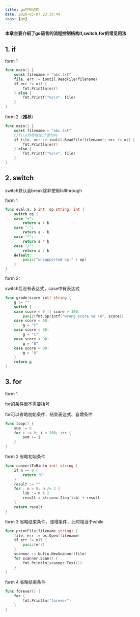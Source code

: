 ```yaml
---
title: go控制结构
date: 2020-05-07 23:30:44
tags: [go]
---
```


**本章主要介绍了go语言的流程控制结构if,switch,for的常见用法**

<!--more-->

## 1. if

form 1

```go
func main() {
	const filename = "abc.txt"
	file, err := ioutil.ReadFile(filename)
	if err != nil {
		fmt.Println(err)
	} else {
		fmt.Printf("%s\n", file)
	}
}
```

form 2（**推荐**）

```go
func main() {
	const filename = "abc.txt"
    //file作用域在if语句内
	if file, err := ioutil.ReadFile(filename); err != nil {
		fmt.Println(err)
	} else {
		fmt.Printf("%s\n", file)
	}
}
```

## 2. switch

switch默认会break除非使用fallthrough

form 1

```go
func eval(a, b int, op string) int {
	switch op {
	case "+":
		return a + b
	case "-":
		return a - b
	case "*":
		return a * b
	case "/":
		return a / b
	default:
		panic("unsupported op:" + op)
	}
}
```

form 2:

switch后没有表达式，case中有表达式

```go
func grade(score int) string {
	g := ""
	switch {
	case score < 0 || score > 100:
		panic(fmt.Sprintf("wrong score %d \n", score))
	case score < 60:
		g = "F"
	case score < 80:
		g = "C"
	case score < 90:
		g = "B"
	case score < 00:
		g = "A"
	}
	return g
}
```

## 3. for 

form 1

for的条件里不需要括号

for可以省略初始条件、结束表达式、自增条件

```go
func loop() {
	sum := 0
	for i := 0; i < 100; i++ {
		sum += i
	}
}
```

form 2 省略初始条件

```go
func convertToBin(n int) string {
	if n == 0 {
		return "0"
	}
	result := ""
	for ; n > 0; n /= 2 {
		lsb := n % 2
		result = strconv.Itoa(lsb) + result
	}
	return result
}
```

form 3 省略结束条件、递增条件，此时相当于while

```go
func printFile(filename string) {
	file, err := os.Open(filename)
	if err != nil {
		panic(err)
	}
	scanner := bufio.NewScanner(file)
	for scanner.Scan() {
		fmt.Println(scanner.Text())
	}
}
```

form 4 省略结束条件

```go
func forever() {
	for {
		fmt.Println("forever")
	}
}
```

